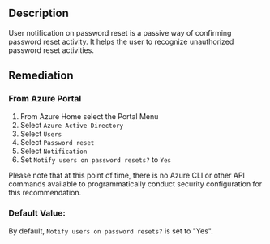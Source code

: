 ## Description

User notification on password reset is a passive way of confirming password reset activity. It helps the user to recognize unauthorized password reset activities.

## Remediation

### From Azure Portal

  1. From Azure Home select the Portal Menu
  2. Select `Azure Active Directory`
  3. Select `Users`
  4. Select `Password reset`
  5. Select `Notification`
  6. Set `Notify users on password resets?` to `Yes`

Please note that at this point of time, there is no Azure CLI or other API commands available to programmatically conduct security configuration for this recommendation.

### Default Value:

By default, `Notify users on password resets?` is set to "Yes".
